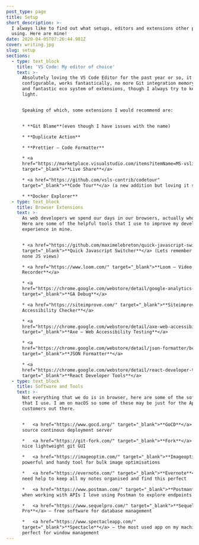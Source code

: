```yaml
---
post_type: page
title: Setup
short_description: >-
  I always like to find out what setups, editors and extensions other people are
  using. Here are mine!
date: 2020-04-05T07:26:44.981Z
cover: writing.jpg
slug: setup
sections:
  - type: text_block
    title: 'VS Code: My editor of choice'
    text: >-
      Absolutely loving the VS Code Editor for the past year or so, it is highly
      configurable, works fantastically, no more Git integration memory issues
      and fantastic eco system of extensions, though I always try to keep it
      light.


      Speaking of which, some extensions I would recommend are:


      * **Git Blame**(even though I have issues with the name)

      * **Duplicate Action**

      * **Prettier – Code Formatter**

      * <a
      href="https://marketplace.visualstudio.com/items?itemName=MS-vsliveshare.vsliveshare-pack"
      target="_blank">**Live Share**</a>

      * <a href="https://github.com/vsls-contrib/codetour"
      target="_blank">**Code Tour**</a> (a new addition but loving it so far)

      * **Docker Explorer**
  - type: text_block
    title: Browser Extensions
    text: >-
      As web developers we spend our days in our browsers, actually who doesn't.
      Here are some of the helpful tools that I use to improve my developer
      experience in mine.


      * <a href="https://github.com/maximelebreton/quick-javascript-switcher"
      target="_blank">**Quick Javascript Switcher**</a> (Lets remember to check
      none JS views)

      * <a href="https://www.loom.com/" target="_blank">**Loom – Video
      Recorder**</a>

      * <a
      href="https://chrome.google.com/webstore/detail/google-analytics-debugger/jnkmfdileelhofjcijamephohjechhna"
      target="_blank">**GA Debug**</a>

      * <a href="https://siteimprove.com/" target="_blank">**Siteimprove
      Accessibility Checker**</a>

      * <a
      href="https://chrome.google.com/webstore/detail/axe-web-accessibility-tes/lhdoppojpmngadmnindnejefpokejbdd"
      target="_blank">**Axe – Web Accessibility Testing**</a>

      * <a
      href="https://chrome.google.com/webstore/detail/json-formatter/bcjindcccaagfpapjjmafapmmgkkhgoa"
      target="_blank">**JSON Formatter**</a>

      * <a
      href="https://chrome.google.com/webstore/detail/react-developer-tools/fmkadmapgofadopljbjfkapdkoienihi"
      target="_blank">**React Developer Tools**</a>
  - type: text_block
    title: Software and Tools
    text: >-
      Not everything that we do is in browser, here are some of the softwares
      that I use. I am on macOS so some of these may be just for the Apple
      customers out there.


      *   <a href="https://www.gocd.org/" target="_blank">**GoCD**</a> – open
      source continous deployment server

      *   <a href="https://git-fork.com/" target="_blank">**Fork**</a> – really
      nice lightweight git GUI

      *   <a href="https://imageoptim.com/" target="_blank">**Imageoptim**</a> –
      powerful and handy tool for bulk image optimisations

      *   <a href="https://evernote.com/" target="_blank">**Evernote**</a> – I
      need help to keep all my notes organised and find this perfect

      *   <a href="https://www.postman.com/" target="_blank">**Postman**</a> –
      when working with APIs I love using Postman to explore endpoints

      *   <a href="https://www.sequelpro.com/" target="_blank">**Sequel
      Pro**</a> – free software for database management

      *   <a href="https://www.spectacleapp.com/"
      target="_blank">**Spectacle**</a> – the most used app on my machine
      perfect for window management
---
```

